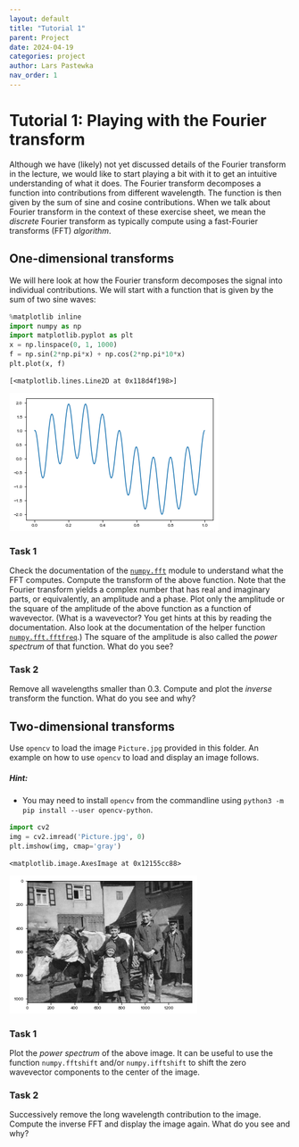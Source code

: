 ```yaml
---
layout: default
title: "Tutorial 1"
parent: Project
date: 2024-04-19
categories: project
author: Lars Pastewka
nav_order: 1
---
```


# Tutorial 1: Playing with the Fourier transform

Although we have (likely) not yet discussed details of the Fourier transform in the lecture, we would like to start playing a bit with it to get an intuitive understanding of what it does. The Fourier transform decomposes a function into contributions from different wavelength. The function is then given by the sum of sine and cosine contributions. When we talk about Fourier transform in the context of these exercise sheet, we mean the _discrete_ Fourier transform as typically compute using a fast-Fourier transforms (FFT) _algorithm_.

## One-dimensional transforms

We will here look at how the Fourier transform decomposes the signal into individual contributions. We will start with a function that is given by the sum of two sine waves:


```python
%matplotlib inline
import numpy as np
import matplotlib.pyplot as plt
x = np.linspace(0, 1, 1000)
f = np.sin(2*np.pi*x) + np.cos(2*np.pi*10*x)
plt.plot(x, f)
```




    [<matplotlib.lines.Line2D at 0x118d4f198>]




    
![png](tutorial01_files/tutorial01_2_1.png)
    


### Task 1

Check the documentation of the [`numpy.fft`](https://numpy.org/doc/stable/reference/routines.fft.html) module to understand what the FFT computes. Compute the transform of the above function. Note that the Fourier transform yields a complex number that has real and imaginary parts, or equivalently, an amplitude and a phase. Plot only the amplitude or the square of the amplitude of the above function as a function of wavevector. (What is a wavevector? You get hints at this by reading the documentation. Also look at the documentation of the helper function [`numpy.fft.fftfreq`](https://numpy.org/doc/stable/reference/generated/numpy.fft.fftfreq.html).) The square of the amplitude is also called the *power spectrum* of that function. What do you see?

### Task 2

Remove all wavelengths smaller than $0.3$. Compute and plot the _inverse_ transform the function. What do you see and why?

## Two-dimensional transforms

Use `opencv` to load the image `Picture.jpg` provided in this folder. An example on how to use `opencv` to load and display an image follows.

##### Hint:
* You may need to install `opencv` from the commandline using `python3 -m pip install --user opencv-python`.


```python
import cv2
img = cv2.imread('Picture.jpg', 0)
plt.imshow(img, cmap='gray')
```




    <matplotlib.image.AxesImage at 0x12155cc88>




    
![png](tutorial01_files/tutorial01_6_1.png)
    


### Task 1

Plot the _power spectrum_ of the above image. It can be useful to use the function `numpy.fftshift` and/or `numpy.ifftshift` to shift the zero wavevector components to the center of the image.

### Task 2

Successively remove the long wavelength contribution to the image. Compute the inverse FFT and display the image again. What do you see and why?
